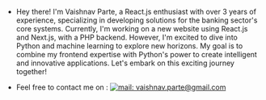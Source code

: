 
- Hey there! I'm Vaishnav Parte, a React.js enthusiast with over 3 years of experience, specializing in developing solutions for the banking sector's core systems. Currently, I'm working on a new website using React.js and Next.js, with a PHP backend. However, I'm excited to dive into Python and machine learning to explore new horizons. My goal is to combine my frontend expertise with Python's power to create intelligent and innovative applications. Let's embark on this exciting journey together!

- Feel free to contact me on : [![mail: vaishnav.parte@gmail.com](https://img.shields.io/badge/mail-vaishnav.parte%20at%20gmail%20dot%20com-red)](mailto://vaishnav.parte@gmail.com)
